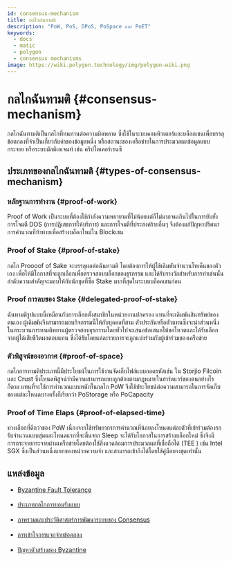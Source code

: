 ```yaml
---
id: consensus-mechanism
title: กลไกฉันทามติ
description: "PoW, PoS, DPoS, PoSpace และ PoET"
keywords:
  - docs
  - matic
  - polygon
  - consensus mechanisms
image: https://wiki.polygon.technology/img/polygon-wiki.png
---
```


# กลไกฉันทามติ {#consensus-mechanism}

กลไกฉันทามติเป็นกลไกที่ทนทานต่อความผิดพลาด ซึ่งใช้ในระบบคอมพิวเตอร์และบล็อกเชนเพื่อบรรลุข้อตกลงที่จำเป็นเกี่ยวกับค่าของข้อมูลหนึ่ง หรือสถานะของเครือข่ายในการประมวลผลข้อมูลแบบกระจาย หรือระบบมัลติเอเจนท์ เช่น คริปโตเคอร์เรนซี

## ประเภทของกลไกฉันทามติ {#types-of-consensus-mechanism}

### หลักฐานการทำงาน {#proof-of-work}
Proof of Work เป็นระบบที่ต้องใช้กำลังความพยายามที่ไม่น้อยแต่ก็ไม่มากจนเกินไปในการยับยั้งการโจมตี DOS (การปฏิเสธการให้บริการ) และการโจมตีที่ประสงค์ร้ายอื่นๆ จึงต้องแก้ปัญหาปริศนาการคำนวณที่ท้าทายเพื่อสร้างบล็อกใหม่ใน Blockเชน

### Proof of Stake {#proof-of-stake}
กลไก Proooof of Sake จะบรรลุผลต่อฉันทามติ โดยต้องการให้ผู้ใช้เดิมพันจำนวนโทเค็นของตัวเอง เพื่อให้มีโอกาสที่จะถูกเลือกเพื่อตรวจสอบบล็อกของธุรกรรม และได้รับรางวัลสำหรับการทำเช่นนั้นลำดับความสำคัญจะมอบให้กับนักขุดที่ซื้อ Stake มากที่สุดในระบบบล็อคเชนก่อน

### Proof การลบของ Stake {#delegated-proof-of-stake}
ฉันทามติรูปแบบนี้เหมือนกับการเลือกตั้งสมาชิกในหน่วยงานปกครอง แทนที่จะเดิมพันสินทรัพย์ของตนเอง ผู้เดิมพันจึงสามารถมอบกิจกรรมนี้ให้กับบุคคลที่สาม ตัวประกันหรือตัวแทนซึ่งจะนำส่วนหนึ่งในกระบวนการทามติพยานผู้ตรวจสอบธุรกรรมโดยทั่วไปจะเสนอข้อเสนอให้ขอโหวตและได้รับเลือกจากผู้ได้เสียชีวิตผลตอบแทน ซึ่งได้รับโดยแต่ละรายการจะถูกแบ่งร่วมกับผู้เข้าร่วมของเครือข่าย

### ตัวพิสูจน์ของอวกาศ {#proof-of-space}
กลไกการทามติประเภทนี้มีประโยชน์ในการใช้งานจัดเก็บไฟล์แบบถอดรหัสเช่น ใน Storjio Filcoin และ Crust ซึ่งโหนดพิสูจน์ว่ามีความสามารถแบบถูกต้องตามกฎหมายในฮาร์ดแวร์ของตนอย่างไรก็ตาม แทนที่จะใช้การคำนวณแบบหนักในกลไก PoW จึงใช้ประโยชน์ต่อความสามารถในการจัดเก็บของแต่ละโหนดบางครั้งก็เรียกว่า PoStorage หรือ PoCapacity

### Proof of Time Elaps {#proof-of-elapsed-time}
ทางเลือกที่ดีกว่าของ PoW เนื่องจากใช้ทรัพยากรการคำนวณที่น้อยลงโหนดแต่ละตัวที่เข้าร่วมต้องรอรับจำนวนแบบสุ่มและโหนดแรกที่จะตื่นจาก Sleep จะได้รับโอกาสในการสร้างบล็อกใหม่ ซึ่งจึงมีการกระจายกระจายผ่านเครือข่ายโดยต้องใช้สิ่งแวดล้อมการประมวลผลที่เชื่อถือได้ (TEE ) เช่น Intel SGX ซึ่งเป็นส่วนหนึ่งแยกของหน่วยความจํา และสามารถเข้าถึงได้โดยใช้คู่มือบางชุดเท่านั้น

## **แหล่งข้อมูล**

- [Byzantine Fault Tolerance](https://medium.com/loom-network/understanding-blockchain-fundamentals-part-1-byzantine-fault-tolerance-245f46fe8419)<br></br>
- [ประเภทกลไกการยอมรับแบบ](https://www.codementor.io/blog/consensus-algorithms-5lr8exfi0s#types-of-consensus-algorithms)<br></br>
- [ภาพรวมและประวัติศาสตร์การพัฒนาระบบของ Consensus](https://softwareengineeringdaily.com/2018/03/26/consensus-systems-with-ethan-buchman/)<br></br>
- [การเข้าใจการแจกจ่ายข้อตกลง](https://medium.com/s/story/lets-take-a-crack-at-understanding-distributed-consensus-dad23d0dc95)<br></br>
- [ปัญหาตัวสร้างของ Byzantine](https://en.wikipedia.org/wiki/Byzantine_fault#Byzantine_Generals'_Problem)